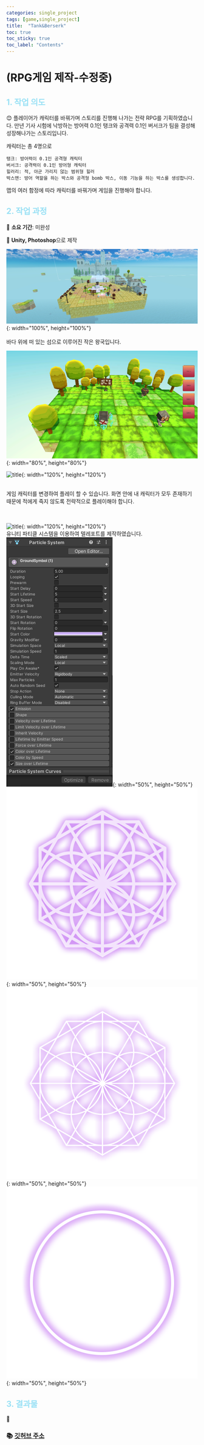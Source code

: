 ```yaml
---
categories: single_project
tags: [game,single_project]
title:  "Tank&Berserk"
toc: true
toc_sticky: true
toc_label: "Contents"
---
```


#  (RPG게임 제작-수정중)



## <span style="color:#9AE1F5">1. 작업 의도</span>

:blush: 플레이어가 캐릭터를 바꿔가며 스토리를 진행해 나가는 전략 RPG를 기획하였습니다.
만년 기사 시험에 낙방하는 방어력 0.1인 탱크와 공격력 0.1인 버서크가 팀을 결성해 성장해나가는 스토리입니다.

캐릭터는 총 4명으로
```
탱크: 방어력이 0.1인 공격형 캐릭터
버서크: 공격력이 0.1인 방어형 캐릭터
힐러리: 적, 아군 가리지 않는 범위형 힐러
박스맨: 방어 역할을 하는 박스와 공격형 bomb 박스, 이동 기능을 하는 박스를 생성합니다.
```
맵의 여러 함정에 따라 캐릭터를 바꿔가며 게임을 진행해야 합니다.




## <span style="color:#9AE1F5">2. 작업 과정</span>

   :runner: **소요 기간**: 미완성

   :speech_balloon: **Unity, Photoshop**으로 제작


![title](/images/2022-10-03-first/making1.PNG){: width="100%", height="100%"}  
<br>
바다 위에 떠 있는 섬으로 이루어진 작은 왕국입니다. 

![title](/images/2022-10-03-first/making2.PNG){: width="80%", height="80%"}   


![title](/images/2022-10-03-first/change.gif){: width="120%", height="120%"}    

<br>
게임 캐릭터를 변경하여 플레이 할 수 있습니다.    
화면 안에 내 캐릭터가 모두 존재하기 때문에
적에게 죽지 않도록 전략적으로 플레이해야 합니다.
 
 <br>
 <br>
 <br>


![title](/images/2022-10-03-first/tele.gif){: width="120%", height="120%"}  
유니티 파티클 시스템을 이용하여 텔레포트를 제작하였습니다.
<br>
![title](/images/2022-10-03-first/particle_system.PNG){: width="50%", height="50%"}  
![title](/images/2022-10-03-first/teleport_geo2.png){: width="50%", height="50%"}  
![title](/images/2022-10-03-first/teleport_geometry.png){: width="50%", height="50%"}  
![title](/images/2022-10-03-first/teleport_circle.png){: width="50%", height="50%"}  











## <span style="color:#9AE1F5">3. 결과물 </span>

















:thought_balloon:  





### :books: **[깃허브 주소](https://github.com/SunnyTurtle1/unity_RPG.git)**

